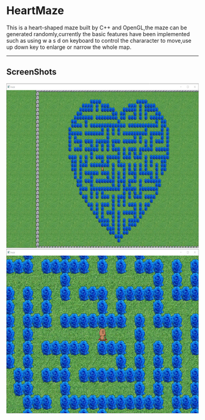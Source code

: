 # HeartMaze

This is a heart-shaped maze built by C++ and OpenGL,the maze can be generated randomly,currently the basic features have been implemented such as using w a s d on keyboard to control the chararacter to move,use up down key to enlarge or narrow the whole map.

----

## ScreenShots

<div align=center><img src="https://github.com/willproj/HeartMaze/blob/main/ScreenShot/screenshot1.png" width= "700" height="430"></div>

<div align=center><img src="https://github.com/willproj/HeartMaze/blob/main/ScreenShot/screenshot2.png" width= "700" height="430"></div>